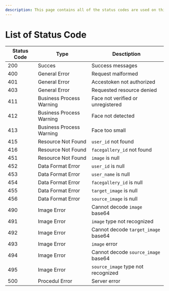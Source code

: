 ```yaml
---
description: This page contains all of the status codes are used on this API.
---
```


# List of Status Code

| Status Code | Type                     | Desctiption                         |
| ----------- | ------------------------ | ----------------------------------- |
| 200         | Succes                   | Success messages                    |
| 400         | General Error            | Request malformed                   |
| 401         | General Error            | Accestoken not authorized           |
| 403         | General Error            | Requested resource denied           |
| 411         | Business Process Warning | Face not verified or unregistered   |
| 412         | Business Process Warning | Face not detected                   |
| 413         | Business Process Warning | Face too small                      |
| 415         | Resource Not Found       | `user_id` not found                 |
| 416         | Resource Not Found       | `facegallery_id` not found          |
| 451         | Resource Not Found       | `image` is null                     |
| 452         | Data Format Error        | `user_id` is null                   |
| 453         | Data Format Error        | `user_name` is null                 |
| 454         | Data Format Error        | `facegallery_id` is null            |
| 455         | Data Format Error        | `target_image` is null              |
| 456         | Data Format Error        | `source_image` is null              |
| 490         | Image Error              | Cannot decode `image` base64        |
| 491         | Image Error              | `image` type not recognized         |
| 492         | Image Error              | Cannot decode `target_image` base64 |
| 493         | Image Error              | `image` error                       |
| 494         | Image Error              | Cannot decode `source_image` base64 |
| 495         | Image Error              | `source_image` type not recognized  |
| 500         | Procedul Error           | Server error                        |
